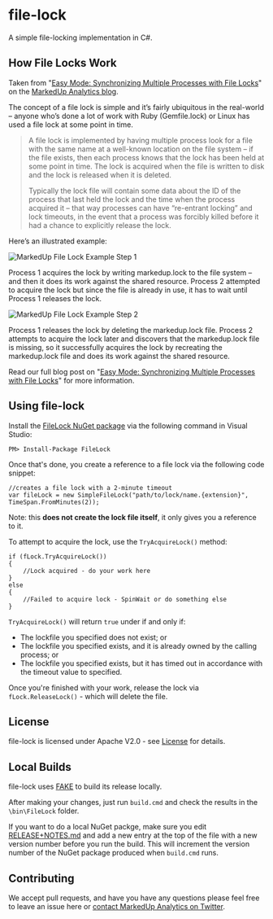 file-lock
=========

A simple file-locking implementation in C#.

## How File Locks Work ##

Taken from "[Easy Mode: Synchronizing Multiple Processes with File Locks](http://blog.markedup.com/2014/07/easy-mode-synchronizing-multiple-processes-with-file-locks/ "Easy Mode: Synchronizing Multiple Processes with File Locks")" on the [MarkedUp Analytics blog](http://blog.markedup.com/ "MarkedUp Analytics and In-app Marketing Blog").

The concept of a file lock is simple and it’s fairly ubiquitous in the real-world – anyone who’s done a lot of work with Ruby (Gemfile.lock) or Linux has used a file lock at some point in time.

> A file lock is implemented by having multiple process look for a file with the same name at a well-known location on the file system – if the file exists, then each process knows that the lock has been held at some point in time. The lock is acquired when the file is written to disk and the lock is released when it is deleted.
> 
> Typically the lock file will contain some data about the ID of the process that last held the lock and the time when the process acquired it – that way processes can have “re-entrant locking” and lock timeouts, in the event that a process was forcibly killed before it had a chance to explicitly release the lock.

Here’s an illustrated example:

![MarkedUp File Lock Example Step 1](http://markedupblog.blob.core.windows.net/wordpress/2014/07/file-lock-example.png)

Process 1 acquires the lock by writing markedup.lock to the file system – and then it does its work against the shared resource. Process 2 attempted to acquire the lock but since the file is already in use, it has to wait until Process 1 releases the lock.

![MarkedUp File Lock Example Step 2](http://markedupblog.blob.core.windows.net/wordpress/2014/07/file-lock-example-step-2.png)

Process 1 releases the lock by deleting the markedup.lock file. Process 2 attempts to acquire the lock later and discovers that the markedup.lock file is missing, so it successfully acquires the lock by recreating the markedup.lock file and does its work against the shared resource.

Read our full blog post on "[Easy Mode: Synchronizing Multiple Processes with File Locks](http://blog.markedup.com/2014/07/easy-mode-synchronizing-multiple-processes-with-file-locks/ "Easy Mode: Synchronizing Multiple Processes with File Locks")" for more information.

## Using file-lock ##

Install the [FileLock NuGet package](https://www.nuget.org/packages/FileLock/ "MarkedUp C# File Lock package") via the following command in Visual Studio:

    PM> Install-Package FileLock

Once that's done, you create a reference to a file lock via the following code snippet:

    //creates a file lock with a 2-minute timeout
    var fileLock = new SimpleFileLock("path/to/lock/name.{extension}", TimeSpan.FromMinutes(2));

Note: this **does not create the lock file itself**, it only gives you a reference to it.

To attempt to acquire the lock, use the `TryAcquireLock()` method:

    if (fLock.TryAcquireLock())
    {
    	//Lock acquired - do your work here
    }
    else
    {
    	//Failed to acquire lock - SpinWait or do something else
    }

`TryAcquireLock()` will return `true` under if and only if:

* The lockfile you specified does not exist; or
* The lockfile you specified exists, and it is already owned by the calling process; or
* The lockfile you specified exists, but it has timed out in accordance with the timeout value to specified.

Once you're finished with your work, release the lock via `fLock.ReleaseLock()` - which will delete the file.


## License ##
file-lock is licensed under Apache V2.0 - see [License](LICENSE) for details.

## Local Builds ##
file-lock uses [FAKE](https://github.com/fsharp/FAKE "FAKE - F# build system") to build its release locally. 

After making your changes, just run `build.cmd` and check the results in the `\bin\FileLock` folder.

If you want to do a local NuGet packge, make sure you edit [RELEASE+NOTES.md](RELEASE_NOTES.md) and add a new entry at the top of the file with a new version number before you run the build. This will increment the version number of the NuGet package produced when `build.cmd` runs.

## Contributing ##
We accept pull requests, and have you have any questions please feel free to leave an issue here or [contact MarkedUp Analytics on Twitter](https://twitter.com/markedupmobi "MarkedUp Analytics and In-app Marketing on Twitter").
